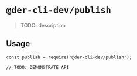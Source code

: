 # `@der-cli-dev/publish`

> TODO: description

## Usage

```
const publish = require('@der-cli-dev/publish');

// TODO: DEMONSTRATE API
```
